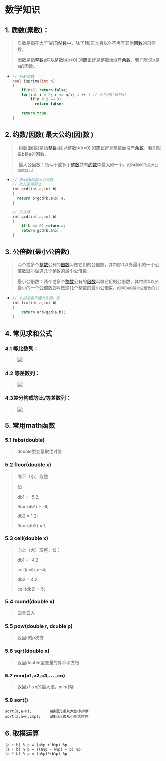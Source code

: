 # 数学知识

## 1. 质数(素数)：

> 质数是指在大于1的[自然数](https://baike.baidu.com/item/自然数/385394)中，除了1和它本身以外不再有其他[因数](https://baike.baidu.com/item/因数/9539111)的自然数。
>
> 因数是指[整数](https://baike.baidu.com/item/整数/1293937)a除以整数b(b≠0) 的[商](https://baike.baidu.com/item/商/3820976)正好是整数而没有[余数](https://baike.baidu.com/item/余数/6180737)，我们就说b是a的因数。

- ```cpp
  // 判断质数
  bool isprime(int n)
  {
      if(n<2) return false;
      for(int i = 2; i <= n/i; i ++ ) // 优化到O(根号n)
          if(n % i == 0)
          	return false;
      
      return true;
  }
  ```

## 2. 约数/因数( 最大公约(因)数 )

> ​	约数(因数)是指[整数](https://baike.baidu.com/item/整数/1293937)a除以整数b(b≠0) 的[商](https://baike.baidu.com/item/商/3820976)正好是整数而没有[余数](https://baike.baidu.com/item/余数/6180737)，我们就说b是a的因数。
>
> ​	最大公因数：指两个或多个[整数](https://baike.baidu.com/item/整数/1293937)共有[约数](https://baike.baidu.com/item/约数/8417882)中最大的一个。`如24和60的最大公因数是12`

- ```cpp
  // 求a与b的最大公约数
  // 欧几里得算法
  int gcd(int a,int b)	
  {
  	return b?gcd(b,a%b):a;
  }
  
  // 凡人版
  int gcd(int a,int b)
  {
      if(b == 0) return a;
      return gcd(b,a%b);
  }
  ```

  



## 3. 公倍数(最小公倍数)

> 两个或多个[整数](https://baike.baidu.com/item/整数/1293937)公有的[倍数](https://baike.baidu.com/item/倍数/7827981)叫做它们的公倍数，其中除0以外最小的一个公倍数就叫做这几个整数的最小公倍数
>
> 最小公倍数：两个或多个[整数](https://baike.baidu.com/item/整数/1293937)公有的[倍数](https://baike.baidu.com/item/倍数/7827981)叫做它们的公倍数，其中除0以外最小的一个公倍数就叫做这几个整数的最小公倍数。`如3和4的最小公倍数的12`

- ```cpp
  // 依旧是看不懂的东西，背
  int lcm(int a,int b)
  {
      return a*b/gcd(a,b);
  }
  ```



## 4. 常见求和公式

### 4.1 等比数列：

> ![](https://gitee.com/constsheng/imgcurl/raw/master/img/20210416092813.png)

### 4.2 等差数列：

> ![](https://gitee.com/constsheng/imgcurl/raw/master/img/20210416095353.png)

### 4.3差分构成等比/等差数列：

> ![](https://gitee.com/constsheng/imgcurl/raw/master/img/20210416095615.jpg)





## 5. 常用math函数

### 5.1 fabs(double)

> double型变量取绝对值

### 5.2 floor(double x)

> 向下（小）取整
>
> 如
>
> db1 = -5.2;
>
> floor(db1) = -6;
>
> db2 =  1.2;
>
> floor(db2) = 1;

### 5.3 ceil(double x)

> 向上（大）取整，如：
>
> db1 = -4.2
>
> ceil(ceil) = -4;
>
> db2 = 4.2;
>
> ceil(db2) = 5;

### 5.4 round(double x)

> 四舍五入

### 5.5 pow(double r, double p)

> 返回r的p次方

### 5.6 sqrt(double x)

> 返回double型变量的算术平方根

### 5.7 max(x1,x2,x3,....,xn)

> 返回x1-xn的最大值，min()略

### 5.8 sort()

```
sort(a,a+n);		a数组元素从大到小排序
sort(a,a+n,cmp);	a数组元素从小到大排序
```



## 6. 取模运算

```
(a + b) % p = (a%p + b%p) %p
(a - b) % p = ((a%p - b%p) + p) %p
(a * b) % p = (a%p)*(b%p) %p
```

